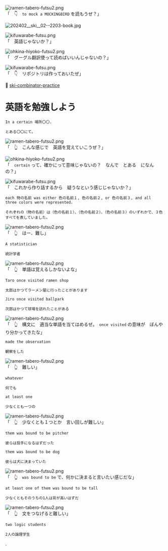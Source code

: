 ![ramen-tabero-futsu2.png](https://crieit.now.sh/upload_images/d27ea8dcfad541918d9094b9aed83e7d61daf8532bbbe.png)  
「　👇　`to mock a MOCKINGBIRD` を読もうぜ？」  

![202402__ski__02--2203-book.jpg](https://crieit.now.sh/upload_images/84914ddbb8215da02310a247920b278565bcea92bc504.jpg)  

![kifuwarabe-futsu.png](https://crieit.now.sh/upload_images/beaf94b260ae2602ca8cf7f5bbc769c261daf8686dbda.png)  
「　英語じゃないか？」  

![ohkina-hiyoko-futsu2.png](https://crieit.now.sh/upload_images/96fb09724c3ce40ee0861a0fd1da563d61daf8a09d9bc.png)  
「　グーグル翻訳使って読めばいいんじゃないの？」  

![kifuwarabe-futsu.png](https://crieit.now.sh/upload_images/beaf94b260ae2602ca8cf7f5bbc769c261daf8686dbda.png)  
「　👇　リポジトリは作っておいたぜ」  

📖 [ski-combinator-practice](https://github.com/muzudho/ski-combinator-practice)  

# 英語を勉強しよう

```plaintext
In a certain 場所〇〇.

とある〇〇にて。
```

![ramen-tabero-futsu2.png](https://crieit.now.sh/upload_images/d27ea8dcfad541918d9094b9aed83e7d61daf8532bbbe.png)  
「　👆　こんな感じで　英語を覚えていこうぜ？」  

![ohkina-hiyoko-futsu2.png](https://crieit.now.sh/upload_images/96fb09724c3ce40ee0861a0fd1da563d61daf8a09d9bc.png)  
「　`certain` って、確かにって意味じゃないの？　なんで　とある　になんの？」  

![kifuwarabe-futsu.png](https://crieit.now.sh/upload_images/beaf94b260ae2602ca8cf7f5bbc769c261daf8686dbda.png)  
「　これから作り話するから　疑うなという感じじゃないか？」  

```plaintext
each 物の名前 was either 色の名前１, 色の名前２, or 色の名前３, and all three colors were represented.

それぞれの（物の名前）は（色の名前１）、（色の名前２）、（色の名前３）のいずれかで、３色すべてを表していました。
```

![ramen-tabero-futsu2.png](https://crieit.now.sh/upload_images/d27ea8dcfad541918d9094b9aed83e7d61daf8532bbbe.png)  
「　👆　はー、難し」  

```plaintext
A statistician

統計学者
```

![ramen-tabero-futsu2.png](https://crieit.now.sh/upload_images/d27ea8dcfad541918d9094b9aed83e7d61daf8532bbbe.png)  
「　👆　単語は覚えるしかないよな」  

```plaintext
Taro once visited ramen shop

太郎はかつてラーメン屋に行ったことがあります

Jiro once visited ballpark

次郎はかつて球場を訪れたことがある
```

![ramen-tabero-futsu2.png](https://crieit.now.sh/upload_images/d27ea8dcfad541918d9094b9aed83e7d61daf8532bbbe.png)  
「　👆　構文に　適当な単語を当てはめるぜ。　`once visited` の意味が　ぼんやり分かってきたな」  

```plaintext
made the observation

観察をした
```

![ramen-tabero-futsu2.png](https://crieit.now.sh/upload_images/d27ea8dcfad541918d9094b9aed83e7d61daf8532bbbe.png)  
「　👆　難しい」  

```plaintext
whatever

何でも
```

```plaintext
at least one

少なくとも一つの
```

![ramen-tabero-futsu2.png](https://crieit.now.sh/upload_images/d27ea8dcfad541918d9094b9aed83e7d61daf8532bbbe.png)  
「　👆　少なくとも１つとか　言い回しが難しい」  

```plaintext
them was bound to be pitcher

彼らは投手になるはずだった

them was bound to be dog

彼らは犬に決まっていた
```

![ramen-tabero-futsu2.png](https://crieit.now.sh/upload_images/d27ea8dcfad541918d9094b9aed83e7d61daf8532bbbe.png)  
「　👆　`was bound to be` で、何かに決まると言いたい感じだな」  

```plaintext
at least one of them was bound to be tall

少なくともそのうちの1人は背が高いはずだ
```

![ramen-tabero-futsu2.png](https://crieit.now.sh/upload_images/d27ea8dcfad541918d9094b9aed83e7d61daf8532bbbe.png)  
「　👆　文をつなげると難しい」  

```plaintext
two logic students

2人の論理学生
```

.